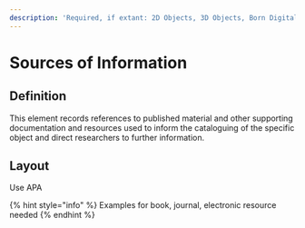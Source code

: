 ```yaml
---
description: 'Required, if extant: 2D Objects, 3D Objects, Born Digital'
---
```


# Sources of Information

## Definition

This element records references to published material and other supporting documentation and resources used to inform the cataloguing of the specific object and direct researchers to further information.

## Layout

Use APA

{% hint style="info" %}
Examples for book, journal, electronic resource needed
{% endhint %}

